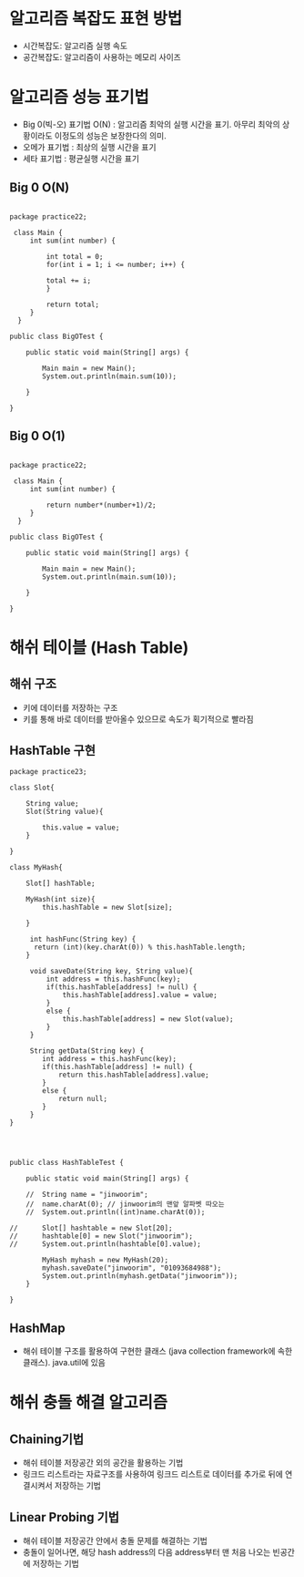 # 알고리즘 복잡도 표현 방법

- 시간복잡도: 알고리즘 실행 속도
- 공간복잡도: 알고리즘이 사용하는 메모리 사이즈

# 알고리즘 성능 표기법

- Big 0(빅-오) 표기법 O(N) : 알고리즘 최악의 실행 시간을 표기. 아무리 최악의 상황이라도 이정도의 성능은 보장한다의 의미.
- 오메가 표기법 : 최상의 실행 시간을 표기
- 세타 표기법 : 평균실행 시간을 표기

## Big 0 O(N)

```shell

package practice22;

 class Main {
	 int sum(int number) {
	
		 int total = 0;
		 for(int i = 1; i <= number; i++) {
		 
		 total += i;
		 }
	 
		 return total;
	 }
  }

public class BigOTest {

	public static void main(String[] args) {
		
		Main main = new Main();
		System.out.println(main.sum(10));

	}

}
```

## Big 0 O(1)

```shell

package practice22;

 class Main {
	 int sum(int number) {

		 return number*(number+1)/2;
	 }
  }

public class BigOTest {

	public static void main(String[] args) {
		
		Main main = new Main();
		System.out.println(main.sum(10));

	}

}
```

# 해쉬 테이블 (Hash Table)

## 해쉬 구조

- 키에 데이터를 저장하는 구조
- 키를 통해 바로 데이터를 받아올수 있으므로 속도가 획기적으로 빨라짐

## HashTable 구현

```shell
package practice23;

class Slot{
	
	String value;
	Slot(String value){
		
		this.value = value;
	}
	
}

class MyHash{
	
	Slot[] hashTable;
	
	MyHash(int size){
		this.hashTable = new Slot[size];
		
	}
	
	 int hashFunc(String key) {
      return (int)(key.charAt(0)) % this.hashTable.length;
    }
	 
	 void saveDate(String key, String value){
		 int address = this.hashFunc(key);
		 if(this.hashTable[address] != null) {
			 this.hashTable[address].value = value;
		 }
		 else {
			 this.hashTable[address] = new Slot(value);
		 }
	 }
	 
	 String getData(String key) {
		int address = this.hashFunc(key);
		if(this.hashTable[address] != null) {
			return this.hashTable[address].value;
		}
		else {
			return null;
		}
	 }
}




public class HashTableTest {

	public static void main(String[] args) {

	//	String name = "jinwoorim";
	//	name.charAt(0); // jinwoorim의 맨앞 알파벳 따오는
	//	System.out.println((int)name.charAt(0));
		
//		Slot[] hashtable = new Slot[20];
//		hashtable[0] = new Slot("jinwoorim");
//		System.out.println(hashtable[0].value);
		
		MyHash myhash = new MyHash(20);
		myhash.saveDate("jinwoorim", "01093684988");
		System.out.println(myhash.getData("jinwoorim"));
	}

}
```
## HashMap

- 해쉬 테이블 구조를 활용하여 구현한 클래스 (java collection framework에 속한 클래스). java.util에 있음

# 해쉬 충돌 해결 알고리즘

## Chaining기법

- 해쉬 테이블 저장공간 외의 공간을 활용하는 기법
- 링크드 리스트라는 자료구조를 사용하여 링크드 리스트로 데이터를 추가로 뒤에 연결시켜서 저장하는 기법

## Linear Probing 기법

- 해쉬 테이블 저장공간 안에서 충돌 문제를 해결하는 기법
- 충돌이 일어나면, 해당 hash address의 다음 address부터 맨 처음 나오는 빈공간에 저장하는 기법
